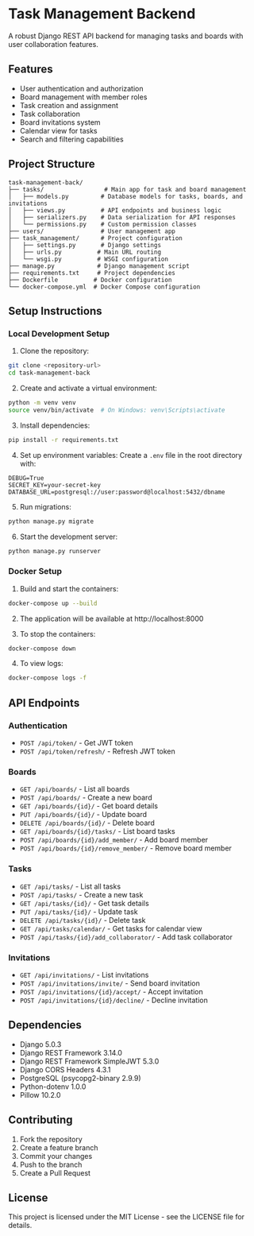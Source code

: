 # Task Management Backend

A robust Django REST API backend for managing tasks and boards with user collaboration features.

## Features

- User authentication and authorization
- Board management with member roles
- Task creation and assignment
- Task collaboration
- Board invitations system
- Calendar view for tasks
- Search and filtering capabilities

## Project Structure

```
task-management-back/
├── tasks/                 # Main app for task and board management
│   ├── models.py         # Database models for tasks, boards, and invitations
│   ├── views.py          # API endpoints and business logic
│   ├── serializers.py    # Data serialization for API responses
│   └── permissions.py    # Custom permission classes
├── users/                # User management app
├── task_management/      # Project configuration
│   ├── settings.py       # Django settings
│   ├── urls.py          # Main URL routing
│   └── wsgi.py          # WSGI configuration
├── manage.py            # Django management script
├── requirements.txt     # Project dependencies
├── Dockerfile          # Docker configuration
└── docker-compose.yml  # Docker Compose configuration
```

## Setup Instructions

### Local Development Setup

1. Clone the repository:
```bash
git clone <repository-url>
cd task-management-back
```

2. Create and activate a virtual environment:
```bash
python -m venv venv
source venv/bin/activate  # On Windows: venv\Scripts\activate
```

3. Install dependencies:
```bash
pip install -r requirements.txt
```

4. Set up environment variables:
Create a `.env` file in the root directory with:
```
DEBUG=True
SECRET_KEY=your-secret-key
DATABASE_URL=postgresql://user:password@localhost:5432/dbname
```

5. Run migrations:
```bash
python manage.py migrate
```

6. Start the development server:
```bash
python manage.py runserver
```

### Docker Setup

1. Build and start the containers:
```bash
docker-compose up --build
```

2. The application will be available at http://localhost:8000

3. To stop the containers:
```bash
docker-compose down
```

4. To view logs:
```bash
docker-compose logs -f
```

## API Endpoints

### Authentication
- `POST /api/token/` - Get JWT token
- `POST /api/token/refresh/` - Refresh JWT token

### Boards
- `GET /api/boards/` - List all boards
- `POST /api/boards/` - Create a new board
- `GET /api/boards/{id}/` - Get board details
- `PUT /api/boards/{id}/` - Update board
- `DELETE /api/boards/{id}/` - Delete board
- `GET /api/boards/{id}/tasks/` - List board tasks
- `POST /api/boards/{id}/add_member/` - Add board member
- `POST /api/boards/{id}/remove_member/` - Remove board member

### Tasks
- `GET /api/tasks/` - List all tasks
- `POST /api/tasks/` - Create a new task
- `GET /api/tasks/{id}/` - Get task details
- `PUT /api/tasks/{id}/` - Update task
- `DELETE /api/tasks/{id}/` - Delete task
- `GET /api/tasks/calendar/` - Get tasks for calendar view
- `POST /api/tasks/{id}/add_collaborator/` - Add task collaborator

### Invitations
- `GET /api/invitations/` - List invitations
- `POST /api/invitations/invite/` - Send board invitation
- `POST /api/invitations/{id}/accept/` - Accept invitation
- `POST /api/invitations/{id}/decline/` - Decline invitation

## Dependencies

- Django 5.0.3
- Django REST Framework 3.14.0
- Django REST Framework SimpleJWT 5.3.0
- Django CORS Headers 4.3.1
- PostgreSQL (psycopg2-binary 2.9.9)
- Python-dotenv 1.0.0
- Pillow 10.2.0

## Contributing

1. Fork the repository
2. Create a feature branch
3. Commit your changes
4. Push to the branch
5. Create a Pull Request

## License

This project is licensed under the MIT License - see the LICENSE file for details.

